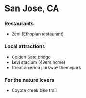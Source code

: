 # San Jose, CA

### Restaurants
- Zeni (Ethopian restaurant)

### Local attractions
- Golden Gate bridge
- Levi stadium (49ers home)
- Great america parkway themepark

### For the nature lovers
- Coyote creek bike trail

